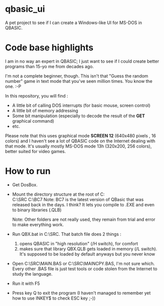 # qbasic_ui
A pet project to see if I can create a Windows-like UI for MS-DOS in QBASIC. 

# Code base highlights 
I am in no way an expert in QBASIC; I just want to see if I could create better programs than 15-yo me from decades ago.

I'm not a complete beginner, though. This isn't that "Guess the random number" game in text mode that you've seen  million times. You know the one. :-P

In this repository, you will find : 
- A little bit of calling DOS interrupts (for basic mouse, screen control)
- A little bit of memory addressing
- Some bit manipulation (especially to decode the result of the **GET** graphical command)
- etc.

Please note that this uses graphical mode **SCREEN 12** (640x480 pixels , 16 colors) and I haven't see a lot of QBASIC code on the Internet dealing with that mode. It's usually mostly MS-DOS mode 13h (320x200, 256 colors), better suited for video games.


# How to run

- Get DosBox.
- Mount the directory structure at the root of C:\
     C:\SRC
     C:\BC7
     Note: BC7 is the latest version of QBasic that was released back in the days. I think?
           It lets you compile to .EXE and even to binary libraries (.QLB)

     Note: Other folders are not really used, they remain from trial and error to make everything work.
  
- Run QBX.bat in C:\SRC. That batch file does 2 things :
    1. opens QBASIC in "high resolution" (/H switch), for comfort
    2. makes sure that library QBX.QLB gets loaded in memory (/L switch). It's supposed to be loaded by default anyways but you never know
 
- Open C:\SRC\MAIN.BAS or C:\SRC\MAINCPY.BAS, I'm not sure which. Every other .BAS file is just test tools or code stolen from the Internet to study the language.
- Run it with F5
- Press key Q to exit the program (I haven't managed to remember yet how to use INKEY$ to check ESC key  ;-))

